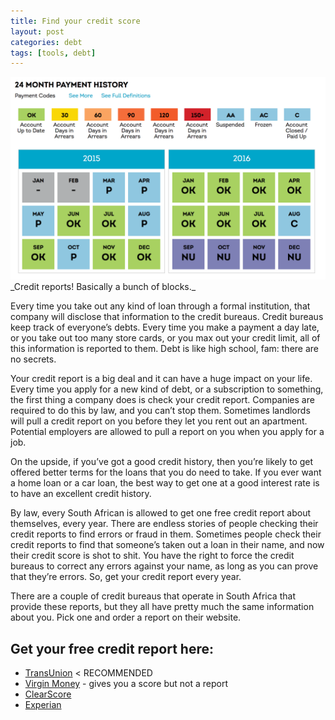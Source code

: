 ```yaml
---
title: Find your credit score
layout: post
categories: debt
tags: [tools, debt]
---
```

<img src="/images/creditreport.png" alt="Transunion credit report screenshot" style="max-width:100%">
_Credit reports! Basically a bunch of blocks._

Every time you take out any kind of loan through a formal institution, that company will disclose that information to the credit bureaus. Credit bureaus keep track of everyone’s debts. Every time you make a payment a day late, or you take out too many store cards, or you max out your credit limit, all of this information is reported to them. Debt is like high school, fam: there are no secrets.

Your credit report is a big deal and it can have a huge impact on your life. Every time you apply for a new kind of debt, or a subscription to something, the first thing a company does is check your credit report. Companies are required to do this by law, and you can’t stop them. Sometimes landlords will pull a credit report on you before they let you rent out an apartment. Potential employers are allowed to pull a report on you when you apply for a job.

On the upside, if you’ve got a good credit history, then you’re likely to get offered better terms for the loans that you do need to take. If you ever want a home loan or a car loan, the best way to get one at a good interest rate is to have an excellent credit history.

By law, every South African is allowed to get one free credit report about themselves, every year. There are endless stories of people checking their credit reports to find errors or fraud in them. Sometimes people check their credit reports to find that someone’s taken out a loan in their name, and now their credit score is shot to shit. You have the right to force the credit bureaus to correct any errors against your name, as long as you can prove that they’re errors. So, get your credit report every year.

There are a couple of credit bureaus that operate in South Africa that provide these reports, but they all have pretty much the same information about you. Pick one and order a report on their website.

## Get your free credit report here:
- [TransUnion](https://www.transunion.co.za/assistance/free-credit-report) < RECOMMENDED
- [Virgin Money](https://creditscore.virginmoney.co.za/index/) - gives you a score but not a report
- [ClearScore](https://www.clearscore.co.za/)
- [Experian](https://www.experian.co.za/consumer-services/index.html)
